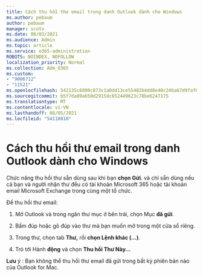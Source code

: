 ```yaml
---
title: Cách thu hồi thư email trong danh Outlook dành cho Windows
ms.author: pebaum
author: pebaum
manager: scotv
ms.date: 06/03/2021
ms.audience: Admin
ms.topic: article
ms.service: o365-administration
ROBOTS: NOINDEX, NOFOLLOW
localization_priority: Normal
ms.collection: Adm_O365
ms.custom:
- "9006712"
- "11521"
ms.openlocfilehash: 542135c6890c873c1a0dd13ce55482b4dd8e40c24ba67d9faf6bd10151de8302
ms.sourcegitcommit: b5f7da89a650d2915dc652449623c78be6247175
ms.translationtype: MT
ms.contentlocale: vi-VN
ms.lasthandoff: 08/05/2021
ms.locfileid: "54110810"
---
```

# <a name="how-to-recall-an-email-message-in-outlook-for-windows"></a>Cách thu hồi thư email trong danh Outlook dành cho Windows

Chức năng thu hồi thư sẵn dùng sau khi bạn **chọn Gửi**. và chỉ sẵn dùng nếu cả bạn và người nhận thư đều có tài khoản Microsoft 365 hoặc tài khoản email Microsoft Exchange trong cùng một tổ chức. 

Để thu hồi thư email:

1. Mở Outlook và trong ngăn thư mục ở bên trái, chọn Mục **đã gửi**.

1. Bấm đúp hoặc gõ đúp vào thư mà bạn muốn mở trong một cửa sổ riêng.

1. Trong thư, chọn tab **Thư,** rồi **chọn Lệnh khác (...)**.

1. Trỏ tới Hành **động** và chọn **Thu hồi Thư Này...**

**Lưu** ý : Bạn không thể thu hồi thư email đã gửi trong bất kỳ phiên bản nào của Outlook for Mac.